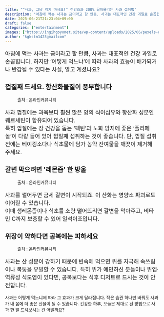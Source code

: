 ```yaml
---
title: "“사과, 그냥 먹지 마세요!” 건강효과 200% 끌어올리는 사과 섭취법"
description: "아침에 먹는 사과는 금이라고 할 만큼, 사과는 대표적인 건강 과일로 손꼽힙니다. 하지만 ‘어떻게 먹느냐’에 따라 사과의 효능이 배가되거나 반감될 수 있다는 사실, 알고 계셨나요?"
date: 2025-06-21T21:23:04+09:00
draft: false
categories: ["entertainment"]
images: ["https://ingihgoyonet.site/wp-content/uploads/2025/06/pexels-andie-2026776-3746517-1024x1024.jpg", "https://ingihgoyonet.site/wp-content/uploads/2025/06/pexels-markusspiske-1679720-683x1024.jpg", "https://ingihgoyonet.site/wp-content/uploads/2025/06/pexels-pixabay-39354-1024x683.jpg"]
author: "kgkstn1423gmailcom"
---
```


<p style="font-size:18px">아침에 먹는 사과는 금이라고 할 만큼, 사과는 대표적인 건강 과일로 손꼽힙니다. 하지만 ‘어떻게 먹느냐’에 따라 사과의 효능이 배가되거나 반감될 수 있다는 사실, 알고 계셨나요?</p> <h2 >껍질째 드세요. 항산화물질이 풍부합니다</h2> <figure ><img src="https://ingihgoyonet.site/wp-content/uploads/2025/06/pexels-andie-2026776-3746517-1024x1024.jpg" alt="" style="aspect-ratio:16/9;object-fit:cover"/><figcaption >출처 : 온라인커뮤니티</figcaption></figure> <p style="font-size:18px">사과 껍질에는 과육보다 훨씬 많은 양의 식이섬유와 항산화 성분인 퀘르세틴이 함유되어 있습니다.<br>특히 껍질에는 장 건강을 돕는 ‘펙틴’과 노화 방지에 좋은 ‘폴리페놀’이 다량 들어 있어 껍질째 섭취하는 것이 좋습니다. 단, 껍질 섭취 전에는 베이킹소다나 식초물에 담가 농약 잔여물을 깨끗이 제거해 주세요.</p> <h2 >갈변 막으려면 '레몬즙' 한 방울</h2> <figure ><img src="https://ingihgoyonet.site/wp-content/uploads/2025/06/pexels-markusspiske-1679720-683x1024.jpg" alt="" style="aspect-ratio:16/9;object-fit:cover"/><figcaption >출처 : 온라인커뮤니티</figcaption></figure> <p style="font-size:18px">사과를 썰어두면 금세 갈변이 시작되죠. 이 산화는 영양소 파괴로도 이어질 수 있습니다.<br>이때 생레몬즙이나 식초를 소량 떨어뜨리면 갈변을 막아주고, 비타민 C까지 보충할 수 있어 일석이조입니다.</p> <h2 >위장이 약하다면 공복에는 피하세요</h2> <figure ><img src="https://ingihgoyonet.site/wp-content/uploads/2025/06/pexels-pixabay-39354-1024x683.jpg" alt="" style="aspect-ratio:16/9;object-fit:cover"/><figcaption >출처 : 온라인커뮤니티</figcaption></figure> <p style="font-size:18px">사과는 산 성분이 강하기 때문에 빈속에 먹으면 위를 자극해 속쓰림이나 복통을 유발할 수 있습니다. 특히 위가 예민하신 분들이나 위염·역류성 식도염이 있다면, 공복보다는 식후 디저트로 드시는 것이 안전합니다.</p> <p>사과는 어떻게 먹느냐에 따라 그 효과가 크게 달라집니다. 작은 습관 하나만 바꿔도 사과가 내 몸에 더 좋은 선물이 될 수 있습니다. 건강한 하루, 오늘은 제대로 된 방법으로 사과 한 알 드셔보시는 건 어떨까요?</p>